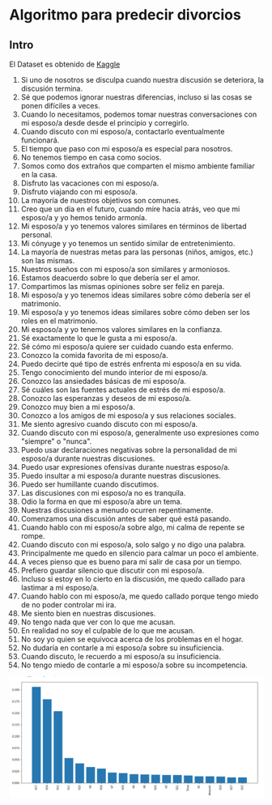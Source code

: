 # Algoritmo para predecir divorcios

## Intro


El Dataset es obtenido de [Kaggle](https://www.kaggle.com/mlg-ulb/creditcardfraud) 

1. Si uno de nosotros se disculpa cuando nuestra discusión se deteriora, la discusión termina.
2. Sé que podemos ignorar nuestras diferencias, incluso si las cosas se ponen difíciles a veces.
3. Cuando lo necesitamos, podemos tomar nuestras conversaciones con mi esposo/a desde desde el principio y corregirlo.
4. Cuando discuto con mi esposo/a, contactarlo eventualmente funcionará.
5. El tiempo que paso con mi esposo/a es especial para nosotros.
6. No tenemos tiempo en casa como socios.
7. Somos como dos extraños que comparten el mismo ambiente familiar en la casa.
8. Disfruto las vacaciones con mi esposo/a.
9. Disfruto viajando con mi esposo/a.
10. La mayoría de nuestros objetivos son comunes.
11. Creo que un día en el futuro, cuando mire hacia atrás, veo que mi esposo/a y yo hemos tenido armonía.
12. Mi esposo/a y yo tenemos valores similares en términos de libertad personal.
13. Mi cónyuge y yo tenemos un sentido similar de entretenimiento.
14. La mayoría de nuestras metas para las personas (niños, amigos, etc.) son las mismas.
15. Nuestros sueños con mi esposo/a son similares y armoniosos.
16. Estamos deacuerdo sobre lo que debería ser el amor.
17. Compartimos las mismas opiniones sobre ser feliz en pareja.
18. Mi esposo/a y yo tenemos ideas similares sobre cómo debería ser el matrimonio.
19. Mi esposo/a y yo tenemos ideas similares sobre cómo deben ser los roles en el matrimonio.
20. Mi esposo/a y yo tenemos valores similares en la confianza.
21. Sé exactamente lo que le gusta a mi esposo/a.
22. Sé cómo mi esposo/a quiere ser cuidado cuando esta enfermo.
23. Conozco la comida favorita de mi esposo/a.
24. Puedo decirte qué tipo de estrés enfrenta mi esposo/a en su vida.
25. Tengo conocimiento del mundo interior de mi esposo/a.
26. Conozco las ansiedades básicas de mi esposo/a.
27. Sé cuáles son las fuentes actuales de estrés de mi esposo/a.
28. Conozco las esperanzas y deseos de mi esposo/a.
29. Conozco muy bien a mi esposo/a.
30. Conozco a los amigos de mi esposo/a y sus relaciones sociales.
31. Me siento agresivo cuando discuto con mi esposo/a.
32. Cuando discuto con mi esposo/a, generalmente uso expresiones como "siempre" o "nunca".
33. Puedo usar declaraciones negativas sobre la personalidad de mi esposo/a durante nuestras discusiones.
34. Puedo usar expresiones ofensivas durante nuestras esposo/a.
35. Puedo insultar a mi esposo/a durante nuestras discusiones.
36. Puedo ser humillante cuando discutimos.
37. Las discusiones con mi esposo/a no es tranquila.
38. Odio la forma en que mi esposo/a abre un tema.
39. Nuestras discusiones a menudo ocurren repentinamente.
40. Comenzamos una discusión antes de saber qué está pasando.
41. Cuando hablo con mi esposo/a sobre algo, mi calma de repente se rompe.
42. Cuando discuto con mi esposo/a, solo salgo y no digo una palabra.
43. Principalmente me quedo en silencio para calmar un poco el ambiente.
44. A veces pienso que es bueno para mí salir de casa por un tiempo.
45. Prefiero guardar silencio que discutir con mi esposo/a.
46. Incluso si estoy en lo cierto en la discusión, me quedo callado para lastimar a mi esposo/a.
47. Cuando hablo con mi esposo/a, me quedo callado porque tengo miedo de no poder controlar mi ira.
48. Me siento bien en nuestras discusiones.
49. No tengo nada que ver con lo que me acusan.
50. En realidad no soy el culpable de lo que me acusan.
51. No soy yo quien se equivoca acerca de los problemas en el hogar.
52. No dudaría en contarle a mi esposo/a sobre su insuficiencia.
53. Cuando discuto, le recuerdo a mi esposo/a su insuficiencia.
54. No tengo miedo de contarle a mi esposo/a sobre su incompetencia.

![Gra](https://github.com/rogerzadi/Fraud_Detection_credit_card/blob/master/images/impgra.png)

